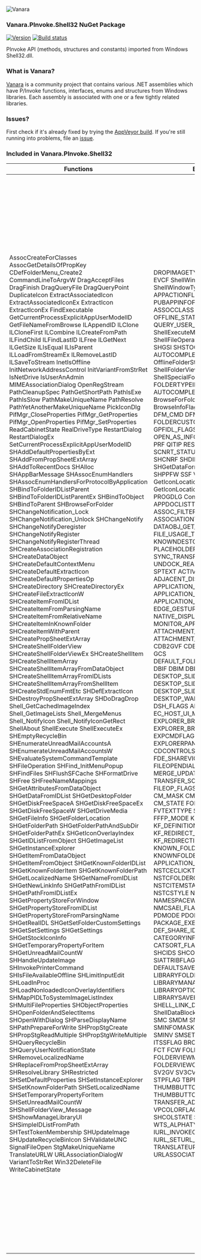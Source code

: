 ﻿![Vanara](https://raw.githubusercontent.com/dahall/Vanara/master/docs/icons/VanaraHeading.png)
### **Vanara.PInvoke.Shell32 NuGet Package**
[![Version](https://img.shields.io/nuget/v/Vanara.PInvoke.Shell32?label=NuGet&style=flat-square)](https://github.com/dahall/Vanara/releases)
[![Build status](https://img.shields.io/appveyor/build/dahall/vanara?label=AppVeyor%20build&style=flat-square)](https://ci.appveyor.com/project/dahall/vanara)

PInvoke API (methods, structures and constants) imported from Windows Shell32.dll.

### **What is Vanara?**

[Vanara](https://github.com/dahall/Vanara) is a community project that contains various .NET assemblies which have P/Invoke functions, interfaces, enums and structures from Windows libraries. Each assembly is associated with one or a few tightly related libraries.

### **Issues?**

First check if it's already fixed by trying the [AppVeyor build](https://ci.appveyor.com/nuget/vanara-prerelease).
If you're still running into problems, file an [issue](https://github.com/dahall/Vanara/issues).

### **Included in Vanara.PInvoke.Shell32**

Functions | Enumerations | Structures | Interfaces
--- | --- | --- | ---
AssocCreateForClasses AssocGetDetailsOfPropKey CDefFolderMenu_Create2 CommandLineToArgvW DragAcceptFiles DragFinish DragQueryFile DragQueryPoint DuplicateIcon ExtractAssociatedIcon ExtractAssociatedIconEx ExtractIcon ExtractIconEx FindExecutable GetCurrentProcessExplicitAppUserModelID GetFileNameFromBrowse ILAppendID ILClone ILCloneFirst ILCombine ILCreateFromPath ILFindChild ILFindLastID ILFree ILGetNext ILGetSize ILIsEqual ILIsParent ILLoadFromStreamEx ILRemoveLastID ILSaveToStream InetIsOffline InitNetworkAddressControl InitVariantFromStrRet IsNetDrive IsUserAnAdmin MIMEAssociationDialog OpenRegStream PathCleanupSpec PathGetShortPath PathIsExe PathIsSlow PathMakeUniqueName PathResolve PathYetAnotherMakeUniqueName PickIconDlg PifMgr_CloseProperties PifMgr_GetProperties PifMgr_OpenProperties PifMgr_SetProperties ReadCabinetState RealDriveType RestartDialog RestartDialogEx SetCurrentProcessExplicitAppUserModelID SHAddDefaultPropertiesByExt SHAddFromPropSheetExtArray SHAddToRecentDocs SHAlloc SHAppBarMessage SHAssocEnumHandlers SHAssocEnumHandlersForProtocolByApplication SHBindToFolderIDListParent SHBindToFolderIDListParentEx SHBindToObject SHBindToParent SHBrowseForFolder SHChangeNotification_Lock SHChangeNotification_Unlock SHChangeNotify SHChangeNotifyDeregister SHChangeNotifyRegister SHChangeNotifyRegisterThread SHCreateAssociationRegistration SHCreateDataObject SHCreateDefaultContextMenu SHCreateDefaultExtractIcon SHCreateDefaultPropertiesOp SHCreateDirectory SHCreateDirectoryEx SHCreateFileExtractIconW SHCreateItemFromIDList SHCreateItemFromParsingName SHCreateItemFromRelativeName SHCreateItemInKnownFolder SHCreateItemWithParent SHCreatePropSheetExtArray SHCreateShellFolderView SHCreateShellFolderViewEx SHCreateShellItem SHCreateShellItemArray SHCreateShellItemArrayFromDataObject SHCreateShellItemArrayFromIDLists SHCreateShellItemArrayFromShellItem SHCreateStdEnumFmtEtc SHDefExtractIcon SHDestroyPropSheetExtArray SHDoDragDrop Shell_GetCachedImageIndex Shell_GetImageLists Shell_MergeMenus Shell_NotifyIcon Shell_NotifyIconGetRect ShellAbout ShellExecute ShellExecuteEx SHEmptyRecycleBin SHEnumerateUnreadMailAccountsA SHEnumerateUnreadMailAccountsW SHEvaluateSystemCommandTemplate SHFileOperation SHFind_InitMenuPopup SHFindFiles SHFlushSFCache SHFormatDrive SHFree SHFreeNameMappings SHGetAttributesFromDataObject SHGetDataFromIDList SHGetDesktopFolder SHGetDiskFreeSpaceA SHGetDiskFreeSpaceEx SHGetDiskFreeSpaceW SHGetDriveMedia SHGetFileInfo SHGetFolderLocation SHGetFolderPath SHGetFolderPathAndSubDir SHGetFolderPathEx SHGetIconOverlayIndex SHGetIDListFromObject SHGetImageList SHGetInstanceExplorer SHGetItemFromDataObject SHGetItemFromObject SHGetKnownFolderIDList SHGetKnownFolderItem SHGetKnownFolderPath SHGetLocalizedName SHGetNameFromIDList SHGetNewLinkInfo SHGetPathFromIDList SHGetPathFromIDListEx SHGetPropertyStoreForWindow SHGetPropertyStoreFromIDList SHGetPropertyStoreFromParsingName SHGetRealIDL SHGetSetFolderCustomSettings SHGetSetSettings SHGetSettings SHGetStockIconInfo SHGetTemporaryPropertyForItem SHGetUnreadMailCountW SHHandleUpdateImage SHInvokePrinterCommand SHIsFileAvailableOffline SHLimitInputEdit SHLoadInProc SHLoadNonloadedIconOverlayIdentifiers SHMapPIDLToSystemImageListIndex SHMultiFileProperties SHObjectProperties SHOpenFolderAndSelectItems SHOpenWithDialog SHParseDisplayName SHPathPrepareForWrite SHPropStgCreate SHPropStgReadMultiple SHPropStgWriteMultiple SHQueryRecycleBin SHQueryUserNotificationState SHRemoveLocalizedName SHReplaceFromPropSheetExtArray SHResolveLibrary SHRestricted SHSetDefaultProperties SHSetInstanceExplorer SHSetKnownFolderPath SHSetLocalizedName SHSetTemporaryPropertyForItem SHSetUnreadMailCountW SHShellFolderView_Message SHShowManageLibraryUI SHSimpleIDListFromPath SHTestTokenMembership SHUpdateImage SHUpdateRecycleBinIcon SHValidateUNC SignalFileOpen StgMakeUniqueName TranslateURLW URLAssociationDialogW VariantToStrRet Win32DeleteFile WriteCabinetState                                                                            | DROPIMAGETYPE FD_FLAGS EVCCBF EVCF ShellWindowFindWindowOptions ShellWindowTypeConstants TI_FLAGS APPACTIONFLAGS APPINFODATAFLAGS PUBAPPINFOFLAGS ABE ABM ABN ABS ASSOCCLASS NIF NIIF NIM NIN NIS OFFLINE_STATUS PRINTACTION QUERY_USER_NOTIFICATION_STATE ShellExecuteMaskFlags ShellFileOperation SHERB SHGFI SHGNLI SHGSI SHSTOCKICONID AUTOCOMPLETEOPTIONS OfflineFolderStatus ShellFolderViewOptions ShellSpecialFolderConstants BHID FOLDERTYPEID AUTOCOMPLETELISTOPTIONS BrowseForFolderMessages BrowseInfoFlag CLOSEPROPS CSIDL DFM_CMD DFM FCS FOLDERCUSTOMSETTINGSMASK GPFIDL_FLAGS MM OFASI OPEN_AS_INFO_FLAGS OPENPROPS PCS PRF QITIP RESTRICTIONS SCNRT_STATUS SHARD SHCNE SHCNF SHCNRF SHDID SHFMT_ID SHFMT_OPT SHGetDataFormat SHGFP SHIL SHOP SHPPFW SSF VALIDATEUNC GetIconLocationFlags GetIconLocationResultFlags PDTIMER PROGDLG ControlPanelItem CPVIEW APPDOCLISTTYPE ARCONTENT ASSOC_FILTER ASSOCIATIONLEVEL ASSOCIATIONTYPE DATAOBJ_GET_ITEM_FLAGS FILE_USAGE_TYPE KNOWNDESTCATEGORY OF_CAP PLACEHOLDER_STATES SLGP SVGIO SYNC_TRANSFER_STATUS UNDOCK_REASON SPBEGINF SPINITF SPTEXT ACTIVATEOPTIONS ADJACENT_DISPLAY_EDGES APPLICATION_VIEW_MIN_WIDTH APPLICATION_VIEW_ORIENTATION APPLICATION_VIEW_STATE EDGE_GESTURE_KIND NATIVE_DISPLAY_ORIENTATION MONITOR_APP_VISIBILITY ATTACHMENT_ACTION ATTACHMENT_PROMPT CDBE_ACTIONS CDB2GVF CDB2N CDBOSC CMF CMIC GCS DEFAULT_FOLDER_MENU_RESTRICTIONS DBIF DBIM DBIMF DESKTOP_SLIDESHOW_DIRECTION DESKTOP_SLIDESHOW_OPTIONS DESKTOP_SLIDESHOW_STATE DESKTOP_WALLPAPER_POSITION DSH_FLAGS AHE_TYPE EC_HOST_UI_MODE EXPLORER_BROWSER_FILL_FLAGS EXPLORER_BROWSER_OPTIONS EXPCMDFLAGS EXPCMDSTATE EXPLORERPANESTATE IEIFLAG CDCONTROLSTATEF FDAP FDE_SHAREVIOLATION_RESPONSE FILEOPENDIALOGOPTIONS MERGE_UPDATE_STATUS TRANSFER_SOURCE_FLAGS FILEOP_FLAGS CM_ENUM_FLAGS CM_MASK CM_SET_WIDTH_VALUE CM_STATE FOLDERLOGICALVIEWMODE FVTEXTTYPE SORTDIRECTION FFFP_MODE KF_CATEGORY KF_DEFINITION_FLAGS KF_REDIRECT_FLAGS KF_REDIRECTION_CAPABILITIES KNOWN_FOLDER_FLAG KNOWNFOLDERID APPLICATION_VIEW_SIZE_PREFERENCE NSTCECLICKTYPE NSTCEHITTEST NSTCFOLDERCAPABILITIES NSTCGNI NSTCITEMSTATE NSTCROOTSTYLE NSTCSTYLE NSTCSTYLE2 NAMESPACEWALKFLAG NMCII_FLAGS NMCSAEI_FLAGS NWMF OPPROGDLGF PDMODE PDOPSTATUS SPACTION PACKAGE_EXECUTION_STATE DEF_SHARE_ID SHARE_ROLE CATEGORYINFO_FLAGS CATSORT_FLAGS FOLDER_ENUM_MODE SHCIDS SHCONTF SHGDNF ISIOI SFGAO SIATTRIBFLAGS SICHINTF SIGDN SIIGBF DEFAULTSAVEFOLDERTYPE LIBRARYFOLDERFILTER LIBRARYMANAGEDIALOGOPTIONS LIBRARYOPTIONFLAGS LIBRARYSAVEFLAGS SHELL_LINK_DATA_FLAGS ShellDataBlockSignature SLR_FLAGS SMC SMDM SMINFOFLAGS SMINFOMASK SMINFOTYPE SMINIT SMINV SMSET EXPPS IRTIR_TASK ITSSFLAG BROWSERFRAMEOPTIONS FCT FCW FOLDERFLAGS FOLDERVIEWMODE FOLDERVIEWOPTIONS SBSP SFVM SV2GV SV3CVW3_FLAGS SVSIF SVUIA STPFLAG TBPFLAG THUMBBUTTONFLAGS THUMBBUTTONMASK TRANSFER_ADVISE_STATE VPCOLORFLAGS VPWATERMARKFLAGS SHCOLSTATE STRRET_TYPE WTS_ALPHATYPE IURL_INVOKECOMMAND_FLAGS IURL_SETURL_FLAGS TRANSLATEURL_IN_FLAGS URLASSOCIATIONDIALOG_IN_FLAGS                                               | CIDA DROPDESCRIPTION DROPFILES FILE_ATTRIBUTES_ARRAY FILEDESCRIPTOR FILEGROUPDESCRIPTOR NETRESOURCE NRESARRAY SHDRAGIMAGE NOTIFICATION_USER_INPUT_DATA APPCATEGORYINFO APPCATEGORYINFOLIST APPINFODATA PUBAPPINFO SLOWAPPINFO APPBARDATA ASSOCIATIONELEMENT NOTIFYICONDATA NOTIFYICONIDENTIFIER SHELLEXECUTEINFO SHFILEINFO SHFILEOPSTRUCT SHQUERYRBINFO SHSTOCKICONINFO BROWSEINFO QCMINFO DFMICS CABINETSTATE CSFV DATABLOCKHEADER DEFCONTEXTMENU EXP_DARWIN_LINK EXP_SPECIAL_FOLDER EXP_SZ_LINK NT_CONSOLE_PROPS NT_FE_CONSOLE_PROPS OPENASINFO PROPPRG SFV_CREATE SHARDAPPIDINFO SHARDAPPIDINFOIDLIST SHARDAPPIDINFOLINK SHChangeNotifyEntry SHDESCRIPTIONID SHELLFLAGSTATE SHELLSTATE SHFOLDERCUSTOMSETTINGS CMINVOKECOMMANDINFOEX DESKBANDINFO COMDLG_FILTERSPEC CM_COLUMNINFO SORTCOLUMN KNOWNFOLDER_DEFINITION NSTCCUSTOMDRAW PERSIST_FOLDER_TARGET_INFO PREVIEWHANDLERFRAMEINFO CATEGORY_INFO EXTRASEARCH SHELL_ITEM_RESOURCE SMDATA FOLDERSETTINGS PFOLDERSETTINGS SV2CVW2_PARAMS THUMBBUTTON ITEMIDLIST SHELLDETAILS SHITEMID STRRET HLOCK HPIF HPSXA URLINVOKECOMMANDINFO                                                                                                                                                                                                       | IDestinationStreamFactory IEmptyVolumeCache IEmptyVolumeCache2 IEmptyVolumeCacheCallBack IShellWindows ITranscodeImage IInputPanelConfiguration IInputPanelInvocationConfiguration INotificationActivationCallback IObjectArray IObjectCollection IAppPublisher IEnumPublishedApps IPublishedApp IPublishedApp2 IShellApp DFConstraint DShellFolderViewEvents Folder Folder2 Folder3 FolderItem FolderItem2 FolderItems FolderItems2 FolderItems3 FolderItemVerb FolderItemVerbs IAutoComplete IAutoComplete2 IFileSearchBand IFolderViewOC INewWDEvents IShellDispatch IShellDispatch2 IShellDispatch3 IShellDispatch4 IShellDispatch5 IShellDispatch6 IShellFolderViewDual IShellFolderViewDual2 IShellFolderViewDual3 IShellLinkDual IShellLinkDual2 IWebWizardHost IWebWizardHost2 IACList IACList2 ICurrentWorkingDirectory IObjMgr IExtractIconA IExtractIconW IProgressDialog IOpenControlPanel IApplicationAssociationRegistration IApplicationDestinations IApplicationDocumentLists IDefaultExtractIconInit IEnumIDList IEnumFullIDList IFileIsInUse IFileSystemBindData IFileSystemBindData2 IPersistIDList IQueryInfo IAccessibilityDockingService IAccessibilityDockingServiceCallback IAccessibleObject IActionProgress IActionProgressDialog IAppActivationUIInfo IApplicationActivationManager IApplicationDesignModeSettings IApplicationDesignModeSettings2 IAppVisibility IAppVisibilityEvents IAssocHandler IAssocHandlerInvoker IEnumAssocHandlers IAttachmentExecute IAutoCompleteDropDown ICDBurn ICDBurnExt ICommDlgBrowser ICommDlgBrowser3 IFolderFilter IFolderFilterSite IContextMenu IContextMenu2 IContextMenu3 IContextMenuCB ICopyHookA ICopyHookW ICreateProcessInputs ICreatingProcess IDataObjectProvider IDataTransferManagerInterop IDefaultFolderMenuInitialize IDelegateFolder IDeskBand IDeskBand2 IDesktopWallpaper IDockingWindow IDragSourceHelper IDragSourceHelper2 IDropTargetHelper IEnumerableView IEnumReadyCallback IEnumObjects IExecuteCommand IExecuteCommandHost IExecuteCommandApplicationHostEnvironment IInitializeCommand IExplorerBrowser IExplorerBrowserEvents IEnumExplorerCommand IExplorerCommand IExplorerCommandProvider IExplorerCommandState IExplorerPaneVisibility IExtractImage IExtractImage2 IFileDialog IFileDialog2 IFileDialogControlEvents IFileDialogCustomize IFileDialogEvents IFileOpenDialog IFileOperationProgressSink IFileSaveDialog IFileSyncMergeHandler IModalWindow IFileOperation IColumnManager IFolderView IFolderView2 IFolderViewHost IFolderViewSettings IResultsFolder IFrameworkInputPane IFrameworkInputPaneHandler IHandlerActivationHost IHandlerInfo IHandlerInfo2 IDynamicHWHandler IHWEventHandler IHWEventHandler2 IQueryCancelAutoPlay IQueryContinue IUserNotification2 IUserNotificationCallback IImageRecompress IInitializeWithBindCtx IInitializeWithFile IInitializeWithItem IInitializeWithPropertyStore IInitializeWithStream IInitializeWithWindow IInputObject IInputObject2 IInputObjectSite IInsertItem IItemNameLimits IKnownFolder IKnownFolderManager ILaunchSourceAppUserModelId ILaunchSourceViewSizePreference ILaunchTargetViewSizePreference ILaunchTargetMonitor INameSpaceTreeAccessible INameSpaceTreeControl INameSpaceTreeControl2 INameSpaceTreeControlDropHandler INameSpaceTreeControlEvents INameSpaceTreeControlFolderCapabilities INamespaceWalk INamespaceWalkCB INamespaceWalkCB2 INewMenuClient INewWindowManager IObjectProvider IObjectWithAppUserModelId IObjectWithBackReferences IObjectWithCancelEvent IObjectWithProgId IObjectWithSelection IIOCancelInformation IOperationsProgressDialog IPackageDebugSettings IPackageDebugSettings2 IPackageExecutionStateChangeNotification IParentAndItem IPersistFolder IPersistFolder2 IPersistFolder3 IPreviewHandler IPreviewHandlerFrame IPreviewHandlerVisuals IPreviousVersionsInfo ICurrentItem IDelegateItem IDisplayItem IIdentityName IPreviewItem IRelatedItem ITransferMediumItem IViewStateIdentityItem IRemoteComputer ISearchBoxInfo IProfferService IServiceProvider ISharingConfigurationManager IShellExtInit ICategorizer ICategoryProvider IEnumExtraSearch IObjectWithFolderEnumMode IShellFolder IShellFolder2 IShellIcon IShellIconOverlayIdentifier IEnumShellItems IParseAndCreateItem IShellItem IShellItem2 IShellItemArray IShellItemImageFactory IShellItemFilter IEnumResources IShellItemResources IShellLibrary IResolveShellLink IShellLinkDataList IShellLinkW IShellMenu IShellMenuCallback IShellPropSheetExt IRunnableTask IShellTaskScheduler IBrowserFrameOptions IFolderViewOptions IShellBrowser IShellFolderViewCB IShellView IShellView2 IShellView3 IStartMenuPinnedList IStorageProviderBanners IStorageProviderCopyHook IStreamAsync IStreamUnbufferedInfo ICustomDestinationList ITaskbarList ITaskbarList2 ITaskbarList3 ITaskbarList4 IThumbnailHandlerFactory ITransferAdviseSink ITransferDestination ITransferSource IUpdateIDList IUserAccountChangeCallback IUserNotification IVirtualDesktopManager IVisualProperties IStorageProviderPropertyHandler IStorageProviderHandler IThumbnailProvider IUniformResourceLocator 
